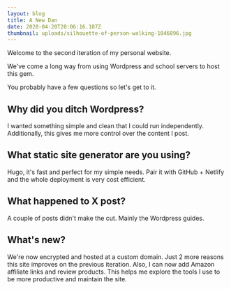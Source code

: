 ```yaml
---
layout: blog
title: A New Dan
date: 2020-04-20T20:06:16.107Z
thumbnail: uploads/silhouette-of-person-walking-1046896.jpg
---
```

Welcome to the second iteration of my personal website.

We've come a long way from using Wordpress and school servers to host this gem. 

You probably have a few questions so let's get to it.

## **Why did you ditch Wordpress?**

I wanted something simple and clean that I could run independently. Additionally, this gives me more control over the content I post.

## What static site generator are you using?

Hugo, it's fast and perfect for my simple needs. Pair it with GitHub + Netlify and the whole deployment is very cost efficient. 

## What happened to X post?

A couple of posts didn't make the cut. Mainly the Wordpress guides.

## What's new?

We're now encrypted and hosted at a custom domain. Just 2 more reasons this site improves on the previous iteration. Also, I can now add Amazon affiliate links and review products. This helps me explore the tools I use to be more productive and maintain the site.